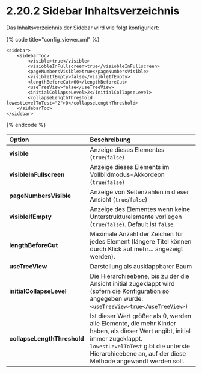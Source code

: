 # 2.20.2 Sidebar Inhaltsverzeichnis

Das Inhaltsverzeichnis der Sidebar wird wie folgt konfiguriert:

{% code title="config\_viewer.xml" %}
```markup
<sidebar>
    <sidebarToc>
        <visible>true</visible>
        <visiobleInFullscreen>true</visiobleInFullscreen>
        <pageNumbersVisible>true</pageNumbersVisible>
        <visibleIfEmpty>false</visibleIfEmpty>
        <lengthBeforeCut>60</lengthBeforeCut>
        <useTreeView>false</useTreeView>
        <initialCollapseLevel>2</initialCollapseLevel>
        <collapseLengthThreshold lowestLevelToTest="2">0</collapseLengthThreshold>
    </sidebarToc>
</sidebar>
```
{% endcode %}

| **Option** | Beschreibung |
| :--- | :--- |
| **visible** | Anzeige dieses Elementes \(`true`/`false`\) |
| **visibleInFullscreen** | Anzeige dieses Elements im Vollbildmodus-Akkordeon \(`true`/`false`\) |
| **pageNumbersVisible** | Anzeige von Seitenzahlen in dieser Ansicht \(`true`/`false`\) |
| **visibleIfEmpty** | Anzeige des Elementes wenn keine Unterstrukturelemente vorliegen \(`true`/`false`\). Default ist `false` |
| **lengthBeforeCut** | Maximale Anzahl der Zeichen für jedes Element \(längere Titel können durch Klick auf mehr... angezeigt werden\). |
| **useTreeView** | Darstellung als ausklappbarer Baum |
| **initialCollapseLevel** | Die Hierarchieebene, bis zu der die Ansicht initial zugeklappt wird \(sofern die Konfiguration so angegeben wurde: `<useTreeView>true</useTreeView>`\) |
| **collapseLengthThreshold** | Ist dieser Wert größer als 0, werden alle Elemente, die mehr Kinder haben, als dieser Wert angibt, initial immer zugeklappt. `lowestLevelToTest` gibt die unterste Hierarchieebene an, auf der diese Methode angewandt werden soll. |


